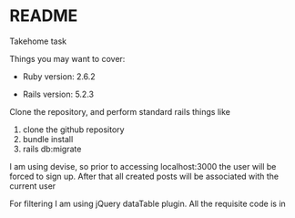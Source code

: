 # README

Takehome task

Things you may want to cover:

* Ruby version: 2.6.2

* Rails version: 5.2.3

Clone the repository, and perform standard rails things like
1) clone the github repository
2) bundle install
3) rails db:migrate

I am using devise, so prior to accessing localhost:3000 the user will be forced to sign up.
After that all created posts will be associated with the current user

For filtering I am using jQuery dataTable plugin.
All the requisite code is in 
